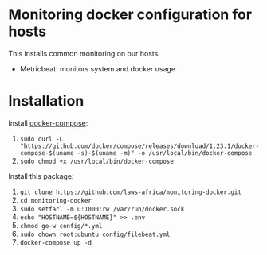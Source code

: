 # Monitoring docker configuration for hosts

This installs common monitoring on our hosts.

* Metricbeat: monitors system and docker usage

# Installation

Install [docker-compose](https://linuxize.com/post/how-to-install-and-use-docker-compose-on-ubuntu-18-04/):

1. `sudo curl -L "https://github.com/docker/compose/releases/download/1.23.1/docker-compose-$(uname -s)-$(uname -m)" -o /usr/local/bin/docker-compose`
2. `sudo chmod +x /usr/local/bin/docker-compose`

Install this package:

1. `git clone https://github.com/laws-africa/monitoring-docker.git`
2. `cd monitoring-docker`
3. `sudo setfacl -m u:1000:rw /var/run/docker.sock`
4. `echo "HOSTNAME=${HOSTNAME}" >> .env`
5. `chmod go-w config/*.yml`
6. `sudo chown root:ubuntu config/filebeat.yml`
7. `docker-compose up -d`
